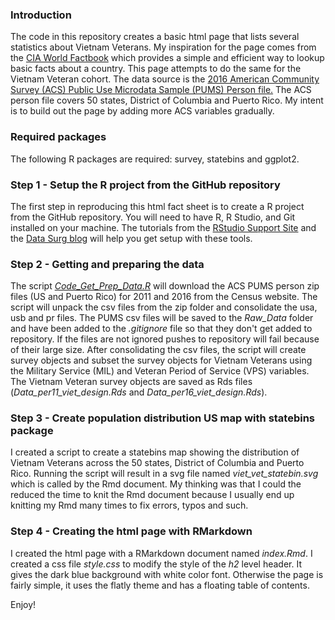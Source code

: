 ### Introduction

The code in this repository creates a basic html page that lists several statistics about Vietnam Veterans. My inspiration for the page comes from the [CIA World Factbook](https://www.cia.gov/library/publications/the-world-factbook/) which provides a simple and efficient way to lookup basic facts about a country. This page attempts to do the same for the Vietnam Veteran cohort. The data source is the [2016 American Community Survey (ACS) Public Use Microdata Sample (PUMS) Person file.](https://www.census.gov/programs-surveys/acs/data/pums.html) The ACS person file covers 50 states, District of Columbia and Puerto Rico. My intent is to build out the page by adding more ACS variables gradually.

### Required packages

The following R packages are required: survey, statebins and ggplot2. 

### Step 1 - Setup the R project from the GitHub repository

The first step in reproducing this html fact sheet is to create a R project from the GitHub repository. You will need to have R, R Studio, and Git installed on your machine. The tutorials from the [RStudio Support Site](https://support.rstudio.com/hc/en-us/articles/200532077-Version-Control-with-Git-and-SVN) and the [Data Surg blog](http://www.datasurg.net/2015/07/13/rstudio-and-github/) will help you get setup with these tools. 

### Step 2 - Getting and preparing the data
        
The script *[Code_Get_Prep_Data.R](https://github.com/mihiriyer/vietvet-acsstats-2016/blob/master/Code_Get_Prep_Data.R)* will download the ACS PUMS person zip files (US and Puerto Rico) for 2011 and 2016 from the Census website. The script will unpack the csv files from the zip folder and consolidate the usa, usb and pr files. The PUMS csv files will be saved to the *Raw_Data* folder and have been added to the *.gitignore* file so that they don't get added to repository. If the files are not ignored pushes to repository will fail because of their large size. After consolidating the csv files, the script will create survey objects and subset the survey objects for Vietnam Veterans using the Military Service (MIL) and Veteran Period of Service (VPS) variables. The Vietnam Veteran survey objects are saved as Rds files (*Data_per11_viet_design.Rds* and *Data_per16_viet_design.Rds*). 

### Step 3 - Create population distribution US map with statebins package

I created a script to create a statebins map showing the distribution of Vietnam Veterans across the 50 states, District of Columbia and Puerto Rico. Running the script will result in a svg file named *viet_vet_statebin.svg* which is called by the Rmd document. My thinking was that I could the reduced the time to knit the Rmd document because I usually end up knitting my Rmd many times to fix errors, typos and such. 

### Step 4 - Creating the html page with RMarkdown 

I created the html page with a RMarkdown document named *index.Rmd*. I created a css file *style.css* to modify the style of the *h2* level header. It gives the dark blue background with white color font. Otherwise the page is fairly simple, it uses the flatly theme and has a floating table of contents. 

Enjoy! 



